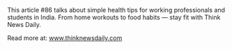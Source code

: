 This article #86 talks about simple health tips for working professionals and students in India. From home workouts to food habits — stay fit with Think News Daily.

Read more at: www.thinknewsdaily.com